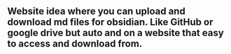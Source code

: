 
## Website idea where you can upload and download md files for obsidian. Like GitHub or google drive but auto and on a website that easy to access and download from.


